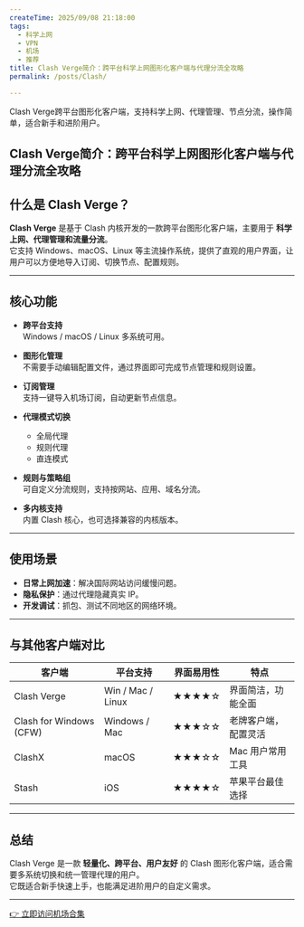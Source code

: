 ```yaml
---
createTime: 2025/09/08 21:18:00
tags:
  - 科学上网
  - VPN
  - 机场
  - 推荐
title: Clash Verge简介：跨平台科学上网图形化客户端与代理分流全攻略
permalink: /posts/Clash/

---
```


Clash Verge跨平台图形化客户端，支持科学上网、代理管理、节点分流，操作简单，适合新手和进阶用户。

<!-- more -->
## Clash Verge简介：跨平台科学上网图形化客户端与代理分流全攻略

## 什么是 Clash Verge？

**Clash Verge** 是基于 Clash 内核开发的一款跨平台图形化客户端，主要用于 **科学上网、代理管理和流量分流**。  
它支持 Windows、macOS、Linux 等主流操作系统，提供了直观的用户界面，让用户可以方便地导入订阅、切换节点、配置规则。

---

## 核心功能

- **跨平台支持**  
  Windows / macOS / Linux 多系统可用。

- **图形化管理**  
  不需要手动编辑配置文件，通过界面即可完成节点管理和规则设置。

- **订阅管理**  
  支持一键导入机场订阅，自动更新节点信息。

- **代理模式切换**  
  - 全局代理  
  - 规则代理  
  - 直连模式  

- **规则与策略组**  
  可自定义分流规则，支持按网站、应用、域名分流。

- **多内核支持**  
  内置 Clash 核心，也可选择兼容的内核版本。

---

## 使用场景

- **日常上网加速**：解决国际网站访问缓慢问题。  
- **隐私保护**：通过代理隐藏真实 IP。  
- **开发调试**：抓包、测试不同地区的网络环境。  

---

## 与其他客户端对比

| 客户端       | 平台支持        | 界面易用性 | 特点                   |
|--------------|----------------|------------|------------------------|
| Clash Verge  | Win / Mac / Linux | ★★★★☆     | 界面简洁，功能全面     |
| Clash for Windows (CFW) | Windows / Mac | ★★★☆☆     | 老牌客户端，配置灵活   |
| ClashX       | macOS          | ★★★☆☆     | Mac 用户常用工具       |
| Stash        | iOS            | ★★★★☆     | 苹果平台最佳选择       |

---

## 总结

Clash Verge 是一款 **轻量化、跨平台、用户友好** 的 Clash 图形化客户端，适合需要多系统切换和统一管理代理的用户。  
它既适合新手快速上手，也能满足进阶用户的自定义需求。

---

[👉 立即访问机场合集](https://yp7.net/posts/vpnsum/)